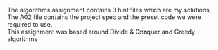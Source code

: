 The algorithms assignment contains 3 hint files which are my solutions,  
The A02 file contains the project spec and the preset code we were required to use.  
This assignment was based around Divide & Conquer and Greedy algorithms  
